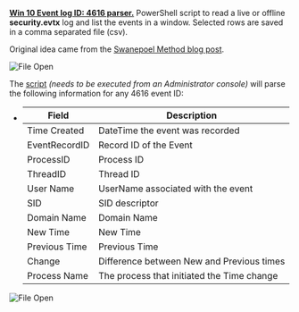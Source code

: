 <!-- saved from url=(0023) https://kacos2000.github.io/Win10-Research/EventLogs/ --> 
<!-- https://guides.github.com/features/mastering-markdown/ --> 

**[Win 10 Event log ID: 4616 parser.](https://github.com/kacos2000/Win10-Research/blob/master/EventLogs/TimeEvents.ps1)** PowerShell script to read a live or offline **security.evtx** log and list the events in a window. Selected rows are saved in a comma separated file (csv).  

Original idea came from the [Swanepoel Method blog post](https://www.dfir.co.za/2018/07/07/detecting-time-changes-with-l2t-aint-nobody-got-time-for-that/).

 ![File Open](https://raw.githubusercontent.com/kacos2000/Win10-Research/master/EventLogs/T.JPG)

   The [script](https://github.com/kacos2000/Win10-Research/blob/master/EventLogs/TimeEvents.ps1) *(needs to be executed from an Administrator console)* will parse the following information for any 4616 event ID:

   -  Field              | Description
      ------------       | -------------
      Time Created       | DateTime the event was recorded
      EventRecordID      | Record ID of the Event
      ProcessID          | Process ID
      ThreadID           | Thread ID
      User Name          | UserName associated with the event 
      SID                | SID descriptor
      Domain Name        | Domain Name
      New Time           | New Time
      Previous Time      | Previous Time
      Change             | Difference between New and Previous times
      Process Name       | The process that initiated the Time change 
      
   ![File Open](https://raw.githubusercontent.com/kacos2000/Win10-Research/master/EventLogs/O.JPG)
   

